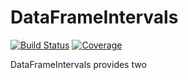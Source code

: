 # DataFrameIntervals

[![Build Status](https://github.com/haberdashpi/DataFrameIntervals.jl/actions/workflows/CI.yml/badge.svg?branch=)](https://github.com/biosignals/DataFrameIntervals.jl/actions/workflows/CI.yml?query=branch%3A)
[![Coverage](https://codecov.io/gh/beacon-biosignals/DataFrameIntervals.jl/branch/main/graph/badge.svg)](https://codecov.io/gh/biosignals/DataFrameIntervals.jl)

DataFrameIntervals provides two